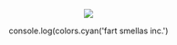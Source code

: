 
<p align="center">
  <img src="https://discord.c99.nl/widget/theme-4/852645879680860170.png" />
</p>




<P align="center">console.log(colors.cyan('fart smellas inc.')
 
